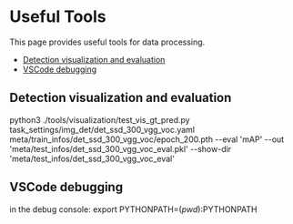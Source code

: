 # Useful Tools
  This page provides useful tools for data processing.

  <!-- TOC -->

  - [Detection visualization and evaluation](#detection-visualization-and-evaluation)
  - [VSCode debugging](#vscode-debugging)

  <!-- TOC -->


## Detection visualization and evaluation

python3 ./tools/visualization/test_vis_gt_pred.py task_settings/img_det/det_ssd_300_vgg_voc.yaml meta/train_infos/det_ssd_300_vgg_voc/epoch_200.pth --eval 'mAP' --out 'meta/test_infos/det_ssd_300_vgg_voc_eval.pkl' --show-dir 'meta/test_infos/det_ssd_300_vgg_voc_eval'


## VSCode debugging
in the debug console: export PYTHONPATH=$(pwd):$PYTHONPATH
